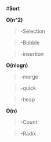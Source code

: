 #**Sort**


**O(n^2)**


>-Selection


>-Bubble


>-insertion


**O(nlogn)**


>-merge


>-quick


>-heap


**O(n)**


>-Count


>-Radix